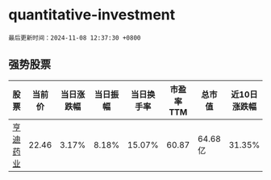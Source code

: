 # quantitative-investment

`最后更新时间：2024-11-08 12:37:30 +0800`

## 强势股票

|股票|当前价|当日涨跌幅|当日振幅|当日换手率|市盈率TTM|总市值|近10日涨跌幅|
|----|----|----|----|----|----|----|----|
|[亨迪药业](https://xueqiu.com/S/SZ301211)|22.46|3.17%|8.18%|15.07%|60.87|64.68亿|31.35%|
